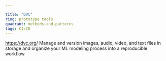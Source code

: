 ```yaml
---

title: "DVC"
ring: prototype tools
quadrant: methods-and-patterns
tags: CI/CD
---
```

https://dvc.org/
Manage and version images, audio, video, and text files in storage and organize your ML modeling process into a reproducible workflow
